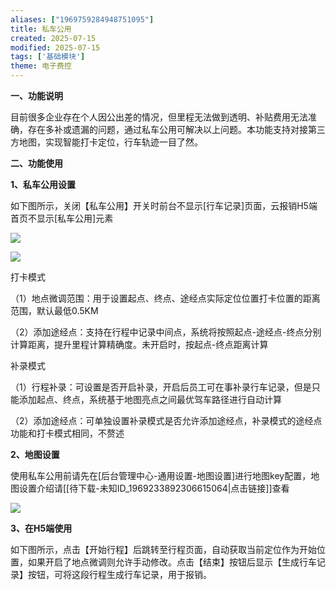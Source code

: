 ```yaml
---
aliases: ["1969759284948751095"]
title: 私车公用
created: 2025-07-15
modified: 2025-07-15
tags: ['基础模块']
theme: 电子费控
---
```


**一、功能说明**

目前很多企业存在个人因公出差的情况，但里程无法做到透明、补贴费用无法准确，存在多补或遗漏的问题，通过私车公用可解决以上问题。本功能支持对接第三方地图，实现智能打卡定位，行车轨迹一目了然。

**二、功能使用**

**1、私车公用设置**

如下图所示，关闭【私车公用】开关时前台不显示[行车记录]页面，云报销H5端首页不显示[私车公用]元素

![](https://myhelpdoc.oss-cn-heyuan.aliyuncs.com/mdimages/7099e53ef6b17ff04a5bc5628706463e.jpg)

![](https://myhelpdoc.oss-cn-heyuan.aliyuncs.com/mdimages/72a3e822866b5a7cfc57bf7d840f0a2d.jpg)

打卡模式

（1）地点微调范围：用于设置起点、终点、途经点实际定位位置打卡位置的距离范围，默认最低0.5KM

（2）添加途经点：支持在行程中记录中间点，系统将按照起点-途经点-终点分别计算距离，提升里程计算精确度。未开启时，按起点-终点距离计算

补录模式

（1）行程补录：可设置是否开启补录，开启后员工可在事补录行车记录，但是只能添加起点、终点，系统基于地图亮点之间最优驾车路径进行自动计算

（2）添加途经点：可单独设置补录模式是否允许添加途经点，补录模式的途经点功能和打卡模式相同，不赘述

**2、地图设置**

使用私车公用前请先在[后台管理中心-通用设置-地图设置]进行地图key配置，地图设置介绍请[[待下载-未知ID_1969233892306615064|点击链接]]查看

![](https://myhelpdoc.oss-cn-heyuan.aliyuncs.com/mdimages/2e3887146d53178e55bcb8f52e4cc333.jpg)

**3、在H5端使用**

如下图所示，点击【开始行程】后跳转至行程页面，自动获取当前定位作为开始位置，如果开启了地点微调则允许手动修改。点击【结束】按钮后显示【生成行车记录】按钮，可将这段行程生成行车记录，用于报销。

